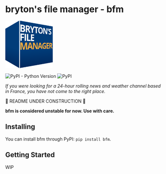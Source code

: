 # bryton's file manager - bfm

![bfm](bfm.png)

![PyPI - Python Version](https://img.shields.io/pypi/pyversions/bfm)
![PyPI](https://img.shields.io/pypi/v/bfm)

_If you were looking for a 24-hour rolling news and weather channel based in France, you have not come to the right place._

🚧 README UNDER CONSTRUCTION 🚧

**bfm is considered unstable for now. Use with care.**

## Installing

You can install bfm through PyPI: `pip install bfm`.

## Getting Started

WIP

